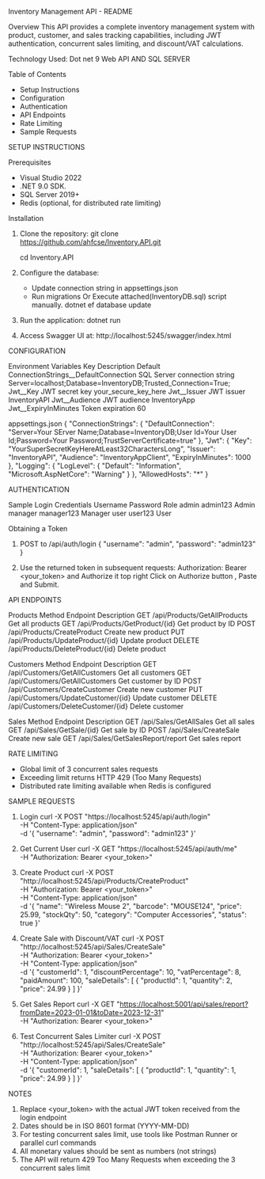 Inventory Management API - README

Overview
This API provides a complete inventory management system with product, customer, and sales tracking capabilities, including JWT authentication, concurrent sales limiting, and discount/VAT calculations.

Technology Used: Dot net 9 Web API AND SQL SERVER

Table of Contents
- Setup Instructions
- Configuration
- Authentication
- API Endpoints
- Rate Limiting
- Sample Requests

SETUP INSTRUCTIONS

Prerequisites
- Visual Studio 2022
- .NET 9.0 SDK.
- SQL Server 2019+
- Redis (optional, for distributed rate limiting)

Installation
1. Clone the repository:
   git clone https://github.com/ahfcse/Inventory.API.git
   
   cd Inventory.API

3. Configure the database:
   - Update connection string in appsettings.json
   - Run migrations Or Execute attached(InventoryDB.sql) script manually.
     dotnet ef database update

4. Run the application:
   dotnet run

5. Access Swagger UI at:
  http://localhost:5245/swagger/index.html

CONFIGURATION

Environment Variables
Key                            Description                             Default
ConnectionStrings__DefaultConnection SQL Server connection string       Server=localhost;Database=InventoryDB;Trusted_Connection=True;
Jwt__Key                       JWT secret key                          your_secure_key_here
Jwt__Issuer                    JWT issuer                              InventoryAPI
Jwt__Audience                  JWT audience                            InventoryApp
Jwt__ExpiryInMinutes           Token expiration                        60

appsettings.json
{
  "ConnectionStrings": {
    "DefaultConnection": "Server=Your SErver Name;Database=InventoryDB;User Id=Your User Id;Password=Your Password;TrustServerCertificate=true"
  },
  "Jwt": {
    "Key": "YourSuperSecretKeyHereAtLeast32CharactersLong",
    "Issuer": "InventoryAPI",
    "Audience": "InventoryAppClient",
    "ExpiryInMinutes": 1000
  },
  "Logging": {
    "LogLevel": {
      "Default": "Information",
      "Microsoft.AspNetCore": "Warning"
    }
  },
  "AllowedHosts": "*"
}


AUTHENTICATION

Sample Login Credentials
Username    Password      Role
admin       admin123      Admin
manager     manager123    Manager
user        user123       User

Obtaining a Token
1. POST to /api/auth/login
   {
     "username": "admin",
     "password": "admin123"
   }

2. Use the returned token in subsequent requests:
   Authorization: Bearer <your_token> and Authorize it top right Click on Authorize button , Paste and Submit.

API ENDPOINTS

Products
Method  Endpoint                Description
GET     /api/Products/GetAllProducts          Get all products
GET     /api/Products/GetProduct/{id}      Get product by ID
POST    /api/Products/CreateProduct         Create new product
PUT     /api/Products/UpdateProduct/{id}      Update product
DELETE  /api/Products/DeleteProduct/{id}      Delete product

Customers
Method  Endpoint                Description
GET     /api/Customers/GetAllCustomers          Get all customers
GET     /api/Customers/GetAllCustomers     Get customer by ID
POST    /api/Customers/CreateCustomer          Create new customer
PUT     /api/Customers/UpdateCustomer/{id}     Update customer
DELETE  /api/Customers/DeleteCustomer/{id}     Delete customer

Sales
Method  Endpoint                Description
GET     /api/Sales/GetAllSales              Get all sales
GET     /api/Sales/GetSale/{id}         Get sale by ID
POST    /api/Sales/CreateSale              Create new sale
GET     /api/Sales/GetSalesReport/report       Get sales report

RATE LIMITING
- Global limit of 3 concurrent sales requests
- Exceeding limit returns HTTP 429 (Too Many Requests)
- Distributed rate limiting available when Redis is configured

SAMPLE REQUESTS

1. Login
curl -X POST "https://localhost:5245/api/auth/login" \
  -H "Content-Type: application/json" \
  -d '{
    "username": "admin",
    "password": "admin123"
  }'

2. Get Current User
curl -X GET "https://localhost:5245/api/auth/me" \
  -H "Authorization: Bearer <your_token>"

3. Create Product
curl -X POST "http://localhost:5245/api/Products/CreateProduct" \
  -H "Authorization: Bearer <your_token>" \
  -H "Content-Type: application/json" \
  -d '{
    "name": "Wireless Mouse 2",
    "barcode": "MOUSE124",
    "price": 25.99,
    "stockQty": 50,
    "category": "Computer Accessories",
    "status": true
  }'

4. Create Sale with Discount/VAT
curl -X POST "http://localhost:5245/api/Sales/CreateSale" \
  -H "Authorization: Bearer <your_token>" \
  -H "Content-Type: application/json" \
  -d '{
    "customerId": 1,
    "discountPercentage": 10,
    "vatPercentage": 8,
    "paidAmount": 100,
    "saleDetails": [
      {
        "productId": 1,
        "quantity": 2,
        "price": 24.99
      }
    ]
  }'

5. Get Sales Report
curl -X GET "[https://localhost:5001/api/sales/report?fromDate=2023-01-01&toDate=2023-12-31](http://localhost:5245/api/Sales/GetSalesReport/report?fromDate=2025-07-12&toDate=2025-07-15')" \
  -H "Authorization: Bearer <your_token>"

6. Test Concurrent Sales Limiter
curl -X POST "http://localhost:5245/api/Sales/CreateSale" \
  -H "Authorization: Bearer <your_token>" \
  -H "Content-Type: application/json" \
  -d '{
    "customerId": 1,
    "saleDetails": [
      {
        "productId": 1,
        "quantity": 1,
        "price": 24.99
      }
    ]
  }'

NOTES
1. Replace <your_token> with the actual JWT token received from the login endpoint
2. Dates should be in ISO 8601 format (YYYY-MM-DD)
3. For testing concurrent sales limit, use tools like Postman Runner or parallel curl commands
4. All monetary values should be sent as numbers (not strings)
5. The API will return 429 Too Many Requests when exceeding the 3 concurrent sales limit
